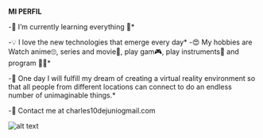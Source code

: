 **MI PERFIL**


-🌱 I’m currently learning everything 🤣*

-💡 I love the new technologies that emerge every day*
-😍 My hobbies are Watch anime🙄, series and movie🎥, play gam🎮, play instruments🎺 and program 👨‍💻*

-🚀 One day I will fulfill my dream of creating a virtual reality environment so that all people from different locations can connect to do an endless number of unimaginable things.*

-💌 Contact me at charles10dejuniogmail.com

![alt text](https://es.dreamstime.com/cartel-de-bienvenida-con-la-mano-dibujada-logo-estacional-tarjeta-saludo-m%C3%A1s-tarde-para-decoraci%C3%B3n-vector-eps-image173463083)















